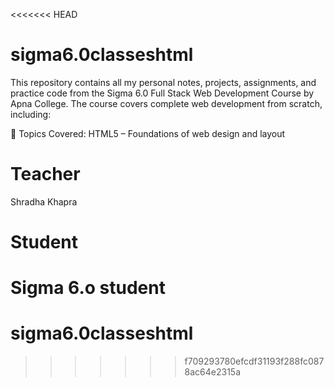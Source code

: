<<<<<<< HEAD
# sigma6.0classeshtml
 This repository contains all my personal notes, projects, assignments, and practice code from the Sigma 6.0 Full Stack Web Development Course by Apna College. The course covers complete web development from scratch, including:

📌 Topics Covered:
HTML5 – Foundations of web design and layout

# Teacher
Shradha Khapra 

# Student 
Sigma 6.o student
=======
# sigma6.0classeshtml
>>>>>>> f709293780efcdf31193f288fc0878ac64e2315a
